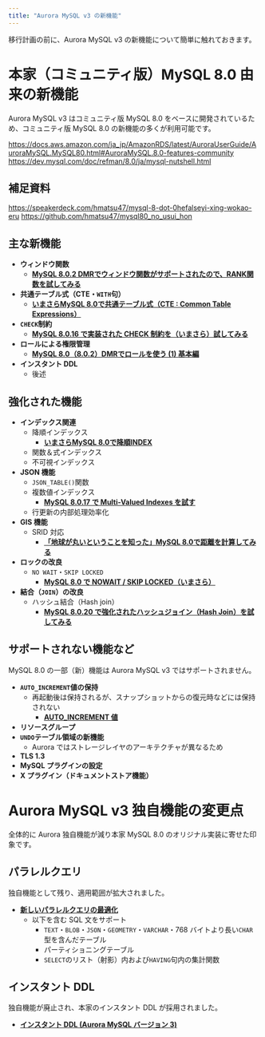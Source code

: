 ```yaml
---
title: "Aurora MySQL v3 の新機能"
---
```

移行計画の前に、Aurora MySQL v3 の新機能について簡単に触れておきます。

# 本家（コミュニティ版）MySQL 8.0 由来の新機能

Aurora MySQL v3 はコミュニティ版 MySQL 8.0 をベースに開発されているため、コミュニティ版 MySQL 8.0 の新機能の多くが利用可能です。

https://docs.aws.amazon.com/ja_jp/AmazonRDS/latest/AuroraUserGuide/AuroraMySQL.MySQL80.html#AuroraMySQL.8.0-features-community
https://dev.mysql.com/doc/refman/8.0/ja/mysql-nutshell.html

## 補足資料

https://speakerdeck.com/hmatsu47/mysql-8-dot-0hefalseyi-xing-wokao-eru
https://github.com/hmatsu47/mysql80_no_usui_hon

## 主な新機能

- **ウィンドウ関数**
  - **[MySQL 8.0.2 DMRでウィンドウ関数がサポートされたので、RANK関数を試してみる](https://qiita.com/hmatsu47/items/6cc0e69f3895f3e4a486)**
- **共通テーブル式（CTE・`WITH`句）**
  - **[いまさらMySQL 8.0で共通テーブル式（CTE : Common Table Expressions）](https://qiita.com/hmatsu47/items/01211556089b19913d05)**
- **`CHECK`制約**
  - **[MySQL 8.0.16 で実装された CHECK 制約を（いまさら）試してみる](https://qiita.com/hmatsu47/items/7526b5a4bfdc346b158c)**
- **ロールによる権限管理**
  - **[MySQL 8.0（8.0.2）DMRでロールを使う (1) 基本編](https://qiita.com/hmatsu47/items/e4a49d32685220d492a9)**
- **インスタント DDL**
  - 後述

## 強化された機能

- **インデックス関連**
  - 降順インデックス
    - **[いまさらMySQL 8.0で降順INDEX](https://qiita.com/hmatsu47/items/8c5e7abe204f7ecc5084)**
  - 関数＆式インデックス
  - 不可視インデックス
- **JSON 機能**
  - `JSON_TABLE()`関数
  - 複数値インデックス
    - **[MySQL 8.0.17 で Multi-Valued Indexes を試す](https://qiita.com/hmatsu47/items/3e49a473bc36aeefc706)**
  - 行更新の内部処理効率化
- **GIS 機能**
  - SRID 対応
    - **[「地球が丸いということを知った」MySQL 8.0で距離を計算してみる](https://qiita.com/hmatsu47/items/97839fd9c3db1d2e9557)**
- **ロックの改良**
  - `NO WAIT`・`SKIP LOCKED`
    - **[MySQL 8.0 で NOWAIT / SKIP LOCKED（いまさら）](https://qiita.com/hmatsu47/items/7675b026e65762d2445f)**
- **結合（`JOIN`）の改良**
  - ハッシュ結合（Hash join）
    - **[MySQL 8.0.20 で強化されたハッシュジョイン（Hash Join）を試してみる](https://qiita.com/hmatsu47/items/e9d3d4396fea42c8960e)**

## サポートされない機能など

MySQL 8.0 の一部（新）機能は Aurora MySQL v3 ではサポートされません。

- **`AUTO_INCREMENT`値の保持**
  - 再起動後は保持されるが、スナップショットからの復元時などには保持されない
    - **[AUTO_INCREMENT 値](https://docs.aws.amazon.com/ja_jp/AmazonRDS/latest/AuroraUserGuide/AuroraMySQL.MySQL80.html#AuroraMySQL.mysql80-autoincrement)**
- **リソースグループ**
- **`UNDO`テーブル領域の新機能**
  - Aurora ではストレージレイヤのアーキテクチャが異なるため
- **TLS 1.3**
- **MySQL プラグインの設定**
- **X プラグイン（ドキュメントストア機能）**

# Aurora MySQL v3 独自機能の変更点

全体的に Aurora 独自機能が減り本家 MySQL 8.0 のオリジナル実装に寄せた印象です。

## パラレルクエリ

独自機能として残り、適用範囲が拡大されました。

- **[新しいパラレルクエリの最適化](https://docs.aws.amazon.com/ja_jp/AmazonRDS/latest/AuroraUserGuide/AuroraMySQL.MySQL80.html#AuroraMySQL.8.0-features-pq)**
  - 以下を含む SQL 文をサポート
    - `TEXT`・`BLOB`・`JSON`・`GEOMETRY`・`VARCHAR`・768 バイトより長い`CHAR`型を含んだテーブル
    - パーティショニングテーブル
    - `SELECT`のリスト（射影）内および`HAVING`句内の集計関数

## インスタント DDL

独自機能が廃止され、本家のインスタント DDL が採用されました。

- **[インスタント DDL (Aurora MySQL バージョン 3)](https://docs.aws.amazon.com/ja_jp/AmazonRDS/latest/AuroraUserGuide/AuroraMySQL.Managing.FastDDL.html#AuroraMySQL.mysql80-instant-ddl)**